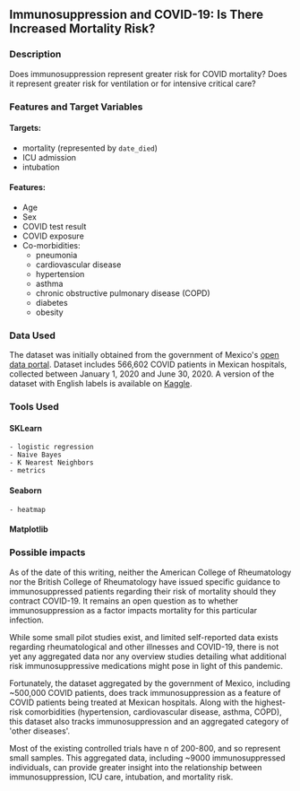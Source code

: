 ## Immunosuppression and COVID-19: Is There Increased Mortality Risk?

### Description
Does immunosuppression represent greater risk for COVID mortality?  Does it represent greater risk for ventilation or for intensive critical care?  

### Features and Target Variables
#### Targets:
- mortality (represented by `date_died`)
- ICU admission
- intubation

#### Features:
* Age
* Sex
* COVID test result
* COVID exposure
* Co-morbidities:
  * pneumonia
  * cardiovascular disease
  * hypertension
  * asthma
  * chronic obstructive pulmonary disease (COPD)
  * diabetes
  * obesity
  

### Data Used
The dataset was initially obtained from the government of Mexico's [open data portal](https://www.gob.mx/salud/documentos/datos-abiertos-152127).  Dataset includes 566,602 COVID patients in Mexican hospitals, collected between January 1, 2020 and June 30, 2020.  A version of the dataset with English labels is available on [Kaggle](https://www.kaggle.com/tanmoyx/covid19-patient-precondition-dataset).

### Tools Used
#### SKLearn
    - logistic regression
    - Naive Bayes
    - K Nearest Neighbors
    - metrics

#### Seaborn
    - heatmap
    
#### Matplotlib


### Possible impacts
As of the date of this writing, neither the American College of Rheumatology nor the British College of Rheumatology have issued specific guidance to immunosuppressed patients regarding their risk of mortality should they contract COVID-19.  It remains an open question as to whether immunosuppression as a factor impacts mortality for this particular infection.

While some small pilot studies exist, and limited self-reported data exists regarding rheumatological and other illnesses and COVID-19, there is not yet any aggregated data nor any overview studies detailing what additional risk immunosuppressive medications might pose in light of this pandemic. 

Fortunately, the dataset aggregated by the government of Mexico, including ~500,000 COVID patients, does track immunosuppression as a feature of COVID patients being treated at Mexican hospitals.  Along with the highest-risk comorbidities (hypertension, cardiovascular disease, asthma, COPD), this dataset also tracks immunosuppression and an aggregated category of 'other diseases'.  

Most of the existing controlled trials have n of 200-800, and so represent small samples.  This aggregated data, including ~9000 immunosuppressed individuals, can provide greater insight into the relationship between immunosuppression, ICU care, intubation, and mortality risk.
